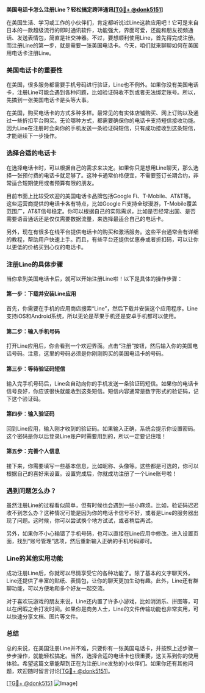 **美国电话卡怎么注册Line？轻松搞定跨洋通讯[[TG💪+ @donk5151](https://t.me/s/donk5151)]**

在美国生活、学习或工作的小伙伴们，肯定都听说过Line这款应用吧！它可是来自日本的一款超级流行的即时通讯软件，功能强大，界面可爱，还能和朋友视频通话、发送表情包，简直是社交神器。不过，要想顺利使用Line，首先得完成注册。而注册Line的第一步，就是需要一张美国电话卡。今天，咱们就来聊聊如何在美国用电话卡注册Line。

### 美国电话卡的重要性

在美国，很多服务都需要手机号码进行验证，Line也不例外。如果你没有美国电话卡，注册Line可能会遇到各种问题，比如验证码收不到或者无法绑定账号。所以，先搞到一张美国电话卡是头等大事。

在美国，购买电话卡的方式多种多样。最常见的有实体店铺购买、网上订购以及通过一些折扣平台购买。无论哪种方式，都需要确保你的电话卡支持短信接收功能。因为Line在注册时会向你的手机发送一条验证码短信，只有成功接收到这条短信，才能继续下一步操作。

### 选择合适的电话卡

在选择电话卡时，可以根据自己的需求来决定。如果你只是想用Line聊天，那么选择一张预付费的电话卡就足够了。这种卡通常价格便宜，不需要签订长期合约，非常适合短期使用或者预算有限的朋友。

目前市面上比较受欢迎的美国电话卡品牌包括Google Fi、T-Mobile、AT&T等。这些运营商提供的电话卡各有特点，比如Google Fi支持全球漫游，T-Mobile覆盖范围广，AT&T信号稳定。你可以根据自己的实际需求，比如是否经常出国、是否需要语音通话还是仅仅需要数据流量，来选择最适合自己的电话卡。

另外，现在有很多在线平台提供电话卡的购买和激活服务。这些平台通常会有详细的教程，帮助用户快速上手。而且，有些平台还提供优惠券或者折扣码，可以让你以更低的价格买到心仪的电话卡。

### 注册Line的具体步骤

当你拿到美国电话卡后，就可以开始注册Line啦！以下是具体的操作步骤：

#### 第一步：下载并安装Line应用

首先，你需要在手机的应用商店搜索“Line”，然后下载并安装这个应用程序。Line支持iOS和Android系统，所以无论是苹果手机还是安卓手机都可以使用。

#### 第二步：输入手机号码

打开Line应用后，你会看到一个欢迎界面。点击“注册”按钮，然后输入你的美国电话号码。注意，这里的号码必须是你刚刚购买的美国电话卡的号码。

#### 第三步：等待验证码短信

输入完手机号码后，Line会自动向你的手机发送一条验证码短信。如果你的电话卡信号良好，你应该很快就能收到这条短信。短信内容通常是数字形式的验证码，记下这个验证码。

#### 第四步：输入验证码

回到Line应用，输入刚才收到的验证码。如果输入正确，系统会提示你设置密码。这个密码是你以后登录Line账户时需要用到的，所以一定要记住哦！

#### 第五步：完善个人信息

接下来，你需要填写一些基本信息，比如昵称、头像等。这些都是可选的，你可以根据自己的喜好来设置。设置完成后，你就成功注册了一个Line账号啦！

### 遇到问题怎么办？

虽然注册Line的过程看似简单，但有时候也会遇到一些小麻烦。比如，验证码迟迟收不到怎么办？这种情况可能是因为你的电话卡信号不好，或者是Line的服务器出现了问题。这时候，你可以尝试换个地方试试，或者稍后再试。

另外，如果你不小心输错了手机号码，也可以直接在Line应用中修改。进入设置页面，找到“账号管理”选项，然后重新输入正确的手机号码即可。

### Line的其他实用功能

成功注册Line后，你就可以尽情享受它的各种功能了。除了基本的文字聊天外，Line还提供了丰富的贴纸、表情包，让你的聊天更加生动有趣。此外，Line还有群聊功能，可以方便地和多个好友一起交流。

对于喜欢玩游戏的朋友来说，Line还内置了许多小游戏，比如消消乐、拼图等，可以在闲暇之余打发时间。如果你是商务人士，Line的文件传输功能也非常实用，可以快速分享文档、图片等文件。

### 总结

总的来说，在美国注册Line并不难，只要你有一张美国电话卡，并按照上述步骤一步步操作，就能轻松搞定。当然，选择合适的电话卡也很重要，这关系到你的使用体验。希望这篇文章能帮到正在为注册Line发愁的小伙伴们。如果你还有其他问题，欢迎随时留言讨论[[TG💪+ @donk5151](https://t.me/s/donk5151)]。

[[TG💪+ @donk5151](https://t.me/s/donk5151) ![Image](https://i.postimg.cc/rwNCRYN7/Snipaste-2025-04-30-17-27-05.png)]